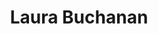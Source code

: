 ---
title: "Laura Buchanan"
presenter_id: laura_buchanan
position: Postbaccalaureate Fellow
start_date: 2013
end_date: 2015
email: 
phone: 
photo: assets/images/Screen Shot 2014-05-22 at 3.24.23 PM.jpg
status: former
layout: member 
---
